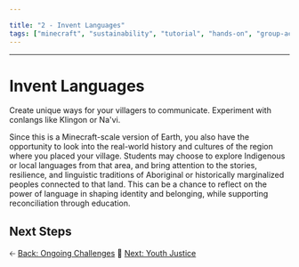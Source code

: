 ```yaml
---

title: "2 - Invent Languages"
tags: ["minecraft", "sustainability", "tutorial", "hands-on", "group-activity"]
---
```

-------------------------------------------

# Invent Languages

Create unique ways for your villagers to communicate. Experiment with conlangs like Klingon or Na'vi.

Since this is a Minecraft-scale version of Earth, you also have the opportunity to look into the real-world history and cultures of the region where you placed your village. Students may choose to explore Indigenous or local languages from that area, and bring attention to the stories, resilience, and linguistic traditions of Aboriginal or historically marginalized peoples connected to that land. This can be a chance to reflect on the power of language in shaping identity and belonging, while supporting reconciliation through education.

## Next Steps

🡠 [Back: Ongoing Challenges](/sustainability_lab/Day-6/00_ongoing_challenges)
🤠 [Next: Youth Justice](/sustainability_lab/Day-6/02_youth_justice)
